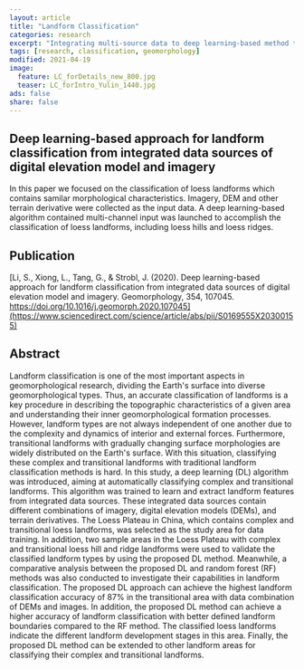 ```yaml
---
layout: article
title: "Landform Classification"
categories: research
excerpt: "Integrating multi-source data to deep learning-based method to classify loess landforms"
tags: [research, classification, geomorphology]
modified: 2021-04-19
image:
  feature: LC_forDetails_new_800.jpg
  teaser: LC_forIntro_Yulin_1440.jpg
ads: false
share: false
---
```


## Deep learning-based approach for landform classification from integrated data sources of digital elevation model and imagery

  In this paper we focused on the classification of loess landforms which contains samilar morphological characteristics. Imagery, DEM and other terrain derivative were collected as the input data. A deep learning-based algorithm contained multi-channel input was launched to accomplish the classification of loess landforms, including loess hills and loess ridges.
  
## Publication

  [Li, S., Xiong, L., Tang, G., & Strobl, J. (2020). Deep learning-based approach for landform classification from integrated data sources of digital elevation model and imagery. Geomorphology, 354, 107045. https://doi.org/10.1016/j.geomorph.2020.107045](https://www.sciencedirect.com/science/article/abs/pii/S0169555X20300155)

## Abstract

  Landform classification is one of the most important aspects in geomorphological research, dividing the Earth's surface into diverse geomorphological types. Thus, an accurate classification of landforms is a key procedure in describing the topographic characteristics of a given area and understanding their inner geomorphological formation processes. However, landform types are not always independent of one another due to the complexity and dynamics of interior and external forces. Furthermore, transitional landforms with gradually changing surface morphologies are widely distributed on the Earth's surface. With this situation, classifying these complex and transitional landforms with traditional landform classification methods is hard. In this study, a deep learning (DL) algorithm was introduced, aiming at automatically classifying complex and transitional landforms. This algorithm was trained to learn and extract landform features from integrated data sources. These integrated data sources contain different combinations of imagery, digital elevation models (DEMs), and terrain derivatives. The Loess Plateau in China, which contains complex and transitional loess landforms, was selected as the study area for data training. In addition, two sample areas in the Loess Plateau with complex and transitional loess hill and ridge landforms were used to validate the classified landform types by using the proposed DL method. Meanwhile, a comparative analysis between the proposed DL and random forest (RF) methods was also conducted to investigate their capabilities in landform classification. The proposed DL approach can achieve the highest landform classification accuracy of 87% in the transitional area with data combination of DEMs and images. In addition, the proposed DL method can achieve a higher accuracy of landform classification with better defined landform boundaries compared to the RF method. The classified loess landforms indicate the different landform development stages in this area. Finally, the proposed DL method can be extended to other landform areas for classifying their complex and transitional landforms.
